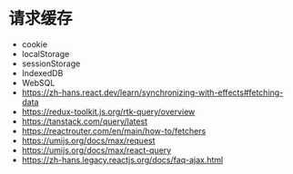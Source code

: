 # 请求缓存

- cookie
- localStorage
- sessionStorage
- IndexedDB
- WebSQL
- https://zh-hans.react.dev/learn/synchronizing-with-effects#fetching-data
- https://redux-toolkit.js.org/rtk-query/overview
- https://tanstack.com/query/latest
- https://reactrouter.com/en/main/how-to/fetchers
- https://umijs.org/docs/max/request
- https://umijs.org/docs/max/react-query
- https://zh-hans.legacy.reactjs.org/docs/faq-ajax.html